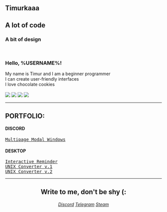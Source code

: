 <section id="welcome">
  <div class="welcome-about-me">
    <h1>Timurkaaa</h1>
    <h2>A lot of code</h2>
    <h3>A bit of design</h3>
  </div>
  <br>
  <div class="welcome-dialog">
    <h3>Hello, %USERNAME%!</h3>
    <div class="welcome-dialog--item">
      <div>My name is Timur and I am a beginner programmer</div>
    </div>
    <div class="welcome-dialog--item">
      <div>I can create user-friendly interfaces</div>
    </div>
    <div class="welcome-dialog--item">
      <div>I love chocolate cookies</div>
    </div>
  </div>
  <br>
  <div class="welcome-skils">
    <img src="https://img.icons8.com/?size=60&id=Yfprg8CASXbD&format=png&color=000000">
    <img src="https://img.icons8.com/?size=60&id=9LzTKJEpw79X&format=png&color=000000">
    <img src="https://img.icons8.com/?size=60&id=52wKEsyyo49O&format=png&color=000000">
    <img src="https://img.icons8.com/?size=60&id=dRqM1lGcJv6U&format=png&color=000000">
  </div>
</section>
<hr>
<section>
  <h1>PORTFOLIO:</h1>
  <div class="discord">
    <h4>DISCORD</h4>
    <a href="https://github.com/Timurkaaaaaaa/multipage-modal-windows-disnake"><kbd>Multipage Modal Windows</kbd></a>
  </div>
  <div class="desktop">
    <h4>DESKTOP</h4>
    <a href="https://github.com/Timurkaaaaaaa/GOS-Pamyatka"><kbd>Interactive Reminder</kbd></a><br>
    <a href="https://github.com/Timurkaaaaaaa/UNIX-Time"><kbd>UNIX Converter v.1</kbd></a><br>
    <a href="https://github.com/Timurkaaaaaaa/UNIX-Converter"><kbd>UNIX Converter v.2</kbd></a>
  </div>
</section>
<hr>
<section align="center">
  <h1>Write to me, don't be shy (:</h1></center>
  <div class="my-contacts">
    <h6 class="my-contact--links">
      <a href="https://discordapp.com/users/771247907315384320/">Discord</a>
      <a href="https://t.me/Timurkaaa123">Telegram</a>
      <a href="https://steamcommunity.com/profiles/76561199379029828/">Steam</a>
    </h6>
  </div>
</section>
